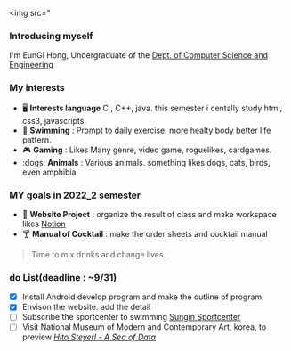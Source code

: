 <img src="

### Introducing myself
          
I'm EunGi Hong, Undergraduate of the [Dept. of Computer Science and Engineering](https://computer.seoultech.ac.kr/)

### My interests 

* :desktop_computer: **Interests language** C , C++, java. this semester i centally study html, css3, javascripts.
* :diving_mask: **Swimming** : Prompt to daily exercise. more healty body better life pattern.  
* :video_game: **Gaming** : Likes Many genre, video game, roguelikes, cardgames. 
* :dogs: **Animals** : Various animals. something likes dogs, cats, birds, even amphibia


### MY goals in 2022_2 semester

* :memo: **Website Project** : organize the result of class and make workspace likes [Notion](https://www.notion.so/ko-kr)
* :cocktail: **Manual of Cocktail** : make the order sheets and cocktail manual 
> Time to mix drinks and change lives. 

###  do List(deadline : ~9/31)
- [x] Install Android develop program and make the outline of program.
- [x] Envison the website. add the detail
- [ ] Subscribe the sportcenter to swimming [Sungin Sportcenter](https://m.place.naver.com/place/11890996/home?entry=ple)
- [ ] Visit National Museum of Modern and Contemporary Art, korea, to preview [_Hito Steyerl - A Sea of Data_](https://www.mmca.go.kr/eng/exhibitions/exhibitionsDetail.do?exhFlag=1)

